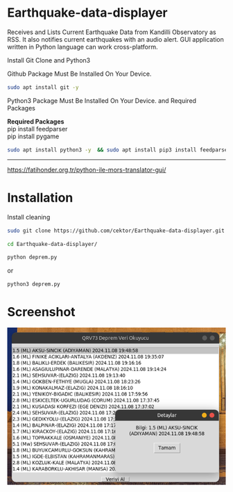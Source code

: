 # Earthquake-data-displayer
Receives and Lists Current Earthquake Data from Kandilli Observatory as RSS. It also notifies current earthquakes with an audio alert. GUI application written in Python language can work cross-platform.



Install Git Clone and Python3

Github Package Must Be Installed On Your Device.
```bash
sudo apt install git -y
```


Python3 Package Must Be Installed On Your Device. and Required Packages

<b>Required Packages</b>
</br>
pip install feedparser
</br>
pip install pygame
</br>


```bash
sudo apt install python3 -y  && sudo apt install pip3 install feedparser -y && sudo apt install pip install pygame -y


```

----------------------------------
https://fatihonder.org.tr/python-ile-mors-translator-gui/

# Installation
Install cleaning
```bash
sudo git clone https://github.com/cektor/Earthquake-data-displayer.git
```
```bash
cd Earthquake-data-displayer/
```

```bash
python deprem.py
```
or

```bash
python3 deprem.py
```

# Screenshot

![Demo](depremv2.png) 
